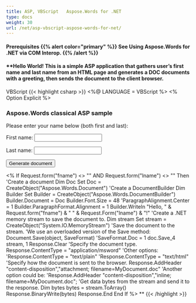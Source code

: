 ```yaml
---
title: ASP, VBScript   Aspose.Words for .NET
type: docs
weight: 30
url: /net/asp-vbscript-aspose-words-for-net/
---
```


#### **Prerequisites {{% alert color="primary" %}} See Using Aspose.Words for .NET via COM Interop. {{% /alert %}}**
#### **Hello World! This is a simple ASP application that gathers user’s first name and last name from an HTML page and generates a DOC documents with a greeting, then sends the document to the client browser. 
VBScript 
{{< highlight csharp >}}
<%@ LANGUAGE = VBScript %> <% Option Explicit %> <html> <head> <title>Aspose.Words classical ASP sample</title> </head> <body> <h3>Aspose.Words classical ASP sample</h3> <form name=Form1 method=Post action="sample.asp"> <p>Please enter your name below (both first and last):<p> <p>First name: <input type=Text name=fname></p> <p>Last name: <input type=Text name=lname></p> <input type=Submit value="Generate document"> </form> <% If Request.form("fname") <> "" AND Request.form("lname") <> "" Then 'Create a document Dim Doc Set Doc = CreateObject("Aspose.Words.Document") 'Create a DocumentBuilder Dim Builder Set Builder = CreateObject("Aspose.Words.DocumentBuilder") Builder.Document = Doc Builder.Font.Size = 48 'ParagraphAlignment.Center = 1 Builder.ParagraphFormat.Alignment = 1 Builder.Writeln "Hello, " & Request.form("fname") & " " & Request.Form("lname") & "!" 'Create a .NET memory stream to save the document to. Dim stream Set stream = CreateObject("System.IO.MemoryStream") 'Save the document to the stream. 'We use an overloaded version of the Save method: Document.Save(object, SaveFormat) 'SaveFormat.Doc = 1 doc.Save_4 stream, 1 Response.Clear 'Specify the document type. Response.ContentType = "application/msword" 'Other options: 'Response.ContentType = "text/plain" 'Response.ContentType = "text/html" 'Specify how the document is sent to the browser. Response.AddHeader "content-disposition","attachment; filename=MyDocument.doc" 'Another option could be: 'Response.AddHeader "content-disposition","inline; filename=MyDocument.doc"; 'Get data bytes from the stream and send it to the response. Dim bytes bytes = stream.ToArray() Response.BinaryWrite(bytes) Response.End End If %> </body> </html>**
{{< /highlight >}}
